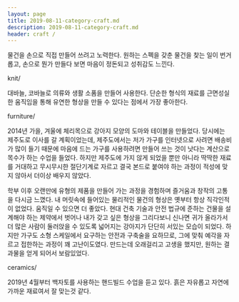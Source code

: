 ```yaml
---
layout: page
title: 2019-08-11-category-craft.md
description: 2019-08-11-category-craft.md
header: craft /
---
```

물건을 손으로 직접 만들어 쓰려고 노력한다. 원하는 스펙을 갖춘 물건을 찾는 일이 번거롭고, 손으로 뭔가 만들다 보면 마음이 정돈되고 성취감도 느낀다. 



knit/


대바늘, 코바늘로 의류와 생활 소품을 만들어 사용한다.
단순한 형식의 재료를 근면성실한 움직임을 통해 유연한 형상을 만들 수 있다는 점에서 가장 좋아한다. 




furniture/


2014년 가을, 겨울에 체리목으로 강아지 모양의 도마와 테이블을 만들었다. 당시에는 제주도로 이사를 갈 계획이었는데, 제주도에서는 저가 가구를 인터넷으로 사려면 배송비가 많이 들기 때문에 마음에 드는 가구를 사용하려면 만들어 쓰는 것이 낫다는 계산으로 목수가 하는 수업을 들었다. 하지만 제주도에 가지 않게 되었을 뿐만 아니라 딱딱한 재료를 거대하고 무시무시한 절단기계로 자르고 결국 본드로 붙여야 하는 과정이 적성에 맞지 않아서 더이상 배우지 않았다. 


학부 이후 오랜만에 유형의 제품을 만들어 가는 과정을 경험하며 즐거움과 창작의 고통을 다시금 느꼈다. 내 머릿속에 들어있는 물리적인 물건의 형상은 옛부터 항상 직각인적이 없었다. 움직일 수 있으면 더 좋았다. 현대 건축 기술과 안전 법규에 준하는 건물을 설계해야 하는 제약에서 벗어나 내가 갖고 싶은 형상을 그리다보니 신나면 귀가 올라가서 더 많은 사람이 둘러앉을 수 있도록 넓어지는 강아지가 단단히 서있는 모습이 되었다. 하지만 가구도 소형 스케일에서 요구하는 안전과 구축술을 요하므로, 그에 맞춰 예각을 자르고 접한하는 과정이 꽤 고난이도였다. 만드는데 오래걸리고 고생을 했지만, 원하는 결과물을 얻게 되어서 보람있었다. 




ceramics/


2019년 4월부터 백자토를 사용하는 핸드빌드 수업을 듣고 있다. 흙은 자유롭고 자연에 가까운 재료여서 잘 맞는것 같다.
